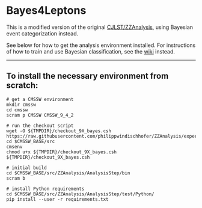 Bayes4Leptons
=============

This is a modified version of the original [CJLST/ZZAnalysis](https://github.com/CJLST/ZZAnalysis), using Bayesian event categorization instead.

See below for how to get the analysis environment installed. For instructions of how to train and use Bayesian classification, see the [wiki](https://github.com/philippwindischhofer/ZZAnalysis/wiki) instead.

------------------------------

To install the necessary environment from scratch:
------------------------------
```
# get a CMSSW environment
mkdir cmssw
cd cmssw
scram p CMSSW CMSSW_9_4_2

# run the checkout script
wget -O ${TMPDIR}/checkout_9X_bayes.csh https://raw.githubusercontent.com/philippwindischhofer/ZZAnalysis/experimental/checkout_9X_bayes.csh 
cd $CMSSW_BASE/src
cmsenv
chmod u+x ${TMPDIR}/checkout_9X_bayes.csh
${TMPDIR}/checkout_9X_bayes.csh 

# initial build
cd $CMSSW_BASE/src/ZZAnalysis/AnalysisStep/bin
scram b

# install Python requirements
cd $CMSSW_BASE/src/ZZAnalysis/AnalysisStep/test/Python/
pip install --user -r requirements.txt

```